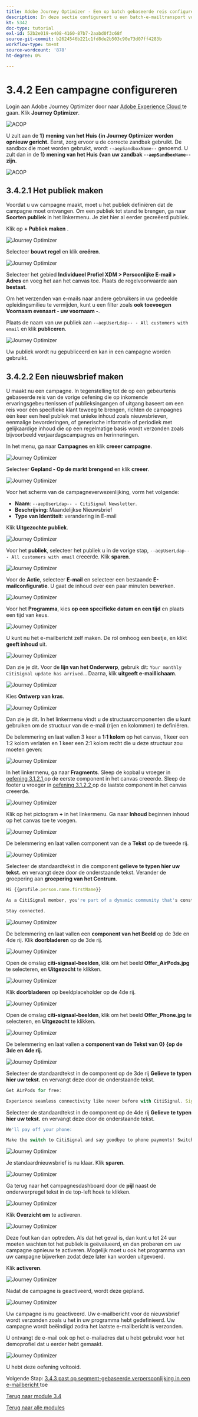 ```yaml
---
title: Adobe Journey Optimizer - Een op batch gebaseerde reis configureren
description: In deze sectie configureert u een batch-e-mailtransport voor het verzenden van een nieuwsbrief
kt: 5342
doc-type: tutorial
exl-id: 52b2e019-e408-4160-87b7-2aabd0f3c68f
source-git-commit: b2624546b221c1fd8de2b503c90e73d07ff4283b
workflow-type: tm+mt
source-wordcount: '878'
ht-degree: 0%

---
```


# 3.4.2 Een campagne configureren

Login aan Adobe Journey Optimizer door naar [ Adobe Experience Cloud ](https://experience.adobe.com) te gaan. Klik **Journey Optimizer**.

![ ACOP ](./../../../modules/ajo-b2c/module3.1/images/acophome.png)

U zult aan de **1} mening van het Huis {in Journey Optimizer worden opnieuw gericht.** Eerst, zorg ervoor u de correcte zandbak gebruikt. De sandbox die moet worden gebruikt, wordt `--aepSandboxName--` genoemd. U zult dan in de **1} mening van het Huis {van uw zandbak `--aepSandboxName--` zijn.**

![ ACOP ](./../../../modules/ajo-b2c/module3.1/images/acoptriglp.png)


## 3.4.2.1 Het publiek maken

Voordat u uw campagne maakt, moet u het publiek definiëren dat de campagne moet ontvangen. Om een publiek tot stand te brengen, ga naar **Soorten publiek** in het linkermenu. Je ziet hier al eerder gecreëerd publiek.

Klik op **+ Publiek maken** .

![ Journey Optimizer ](./images/audcampaign1.png)

Selecteer **bouwt regel** en klik **creëren**.

![ Journey Optimizer ](./images/audcampaign2.png)

Selecteer het gebied **Individueel Profiel XDM > Persoonlijke E-mail > Adres** en voeg het aan het canvas toe. Plaats de regelvoorwaarde aan **bestaat**.

Om het verzenden van e-mails naar andere gebruikers in uw gedeelde opleidingsmilieu te vermijden, kunt u een filter zoals **ook toevoegen Voornaam evenaart - uw voornaam -**.

Plaats de naam van uw publiek aan `--aepUserLdap-- - All customers with email` en klik **publiceren**.

![ Journey Optimizer ](./images/audcampaign3.png)

Uw publiek wordt nu gepubliceerd en kan in een campagne worden gebruikt.

## 3.4.2.2 Een nieuwsbrief maken

U maakt nu een campagne. In tegenstelling tot de op een gebeurtenis gebaseerde reis van de vorige oefening die op inkomende ervaringsgebeurtenissen of publieksingangen of uitgang baseert om een reis voor één specifieke klant teweeg te brengen, richten de campagnes één keer een heel publiek met unieke inhoud zoals nieuwsbrieven, eenmalige bevorderingen, of generische informatie of periodiek met gelijkaardige inhoud die op een regelmatige basis wordt verzonden zoals bijvoorbeeld verjaardagscampagnes en herinneringen.

In het menu, ga naar **Campagnes** en klik **creeer campagne**.

![ Journey Optimizer ](./images/oc43.png)

Selecteer **Gepland - Op de markt brengend** en klik **creeer**.

![ Journey Optimizer ](./images/campaign1.png)

Voor het scherm van de campagneverwezenlijking, vorm het volgende:

- **Naam**: `--aepUserLdap-- - CitiSignal Newsletter`.
- **Beschrijving**: Maandelijkse Nieuwsbrief
- **Type van Identiteit**: verandering in E-mail

Klik **Uitgezochte publiek**.

![ Journey Optimizer ](./images/campaign2.png)

Voor het **publiek**, selecteer het publiek u in de vorige stap, `--aepUserLdap-- - All customers with email` creeerde. Klik **sparen**.

![ Journey Optimizer ](./images/campaign2a.png)

Voor de **Actie**, selecteer **E-mail** en selecteer een bestaande **E-mailconfiguratie**. U gaat de inhoud over een paar minuten bewerken.

![ Journey Optimizer ](./images/campaign3.png)

Voor het **Programma**, kies **op een specifieke datum en een tijd** en plaats een tijd van keus.

![ Journey Optimizer ](./images/campaign4.png)

U kunt nu het e-mailbericht zelf maken. De rol omhoog een beetje, en klikt **geeft inhoud** uit.

![ Journey Optimizer ](./images/campaign5.png)

Dan zie je dit. Voor de **lijn van het Onderwerp**, gebruik dit: `Your monthly CitiSignal update has arrived.`. Daarna, klik **uitgeeft e-maillichaam**.

![ Journey Optimizer ](./images/campaign6.png)

Kies **Ontwerp van kras**.

![ Journey Optimizer ](./images/campaign7.png)

Dan zie je dit. In het linkermenu vindt u de structuurcomponenten die u kunt gebruiken om de structuur van de e-mail (rijen en kolommen) te definiëren.

De belemmering en laat vallen 3 keer a **1:1 kolom** op het canvas, 1 keer een 1:2 kolom verlaten en 1 keer een 2:1 kolom recht die u deze structuur zou moeten geven:

![ Journey Optimizer ](./images/campaign8.png)

In het linkermenu, ga naar **Fragments**. Sleep de kopbal u vroeger in [ oefening 3.1.2.1 ](./../module3.1/ex2.md) op de eerste component in het canvas creeerde. Sleep de footer u vroeger in [ oefening 3.1.2.2 ](./../module3.1/ex2.md) op de laatste component in het canvas creeerde.

![ Journey Optimizer ](./images/campaign9.png)

Klik op het pictogram **+** in het linkermenu. Ga naar **Inhoud** beginnen inhoud op het canvas toe te voegen.

![ Journey Optimizer ](./images/campaign10.png)

De belemmering en laat vallen component van de a **Tekst** op de tweede rij.

![ Journey Optimizer ](./images/campaign11.png)

Selecteer de standaardtekst in die component **gelieve te typen hier uw tekst.** en vervangt deze door de onderstaande tekst. Verander de groepering aan **groepering van het Centrum**.

```javascript
Hi {{profile.person.name.firstName}}

As a CitiSignal member, you're part of a dynamic community that's constantly evolving to meet your needs. We're committed to delivering innovative solutions that enhance your digital lifestyle and keep you ahead of the curve.

Stay connected.
```

![ Journey Optimizer ](./images/campaign12.png)

De belemmering en laat vallen een **component van het Beeld** op de 3de en 4de rij. Klik **doorbladeren** op de 3de rij.

![ Journey Optimizer ](./images/campaign13.png)

Open de omslag **citi-signaal-beelden**, klik om het beeld **Offer_AirPods.jpg** te selecteren, en **Uitgezocht** te klikken.

![ Journey Optimizer ](./images/campaign14.png)

Klik **doorbladeren** op beeldplaceholder op de 4de rij.

![ Journey Optimizer ](./images/campaign15.png)

Open de omslag **citi-signaal-beelden**, klik om het beeld **Offer_Phone.jpg** te selecteren, en **Uitgezocht** te klikken.

![ Journey Optimizer ](./images/campaign16.png)

De belemmering en laat vallen a **component van de Tekst van 0} {op de 3de en 4de rij.**

![ Journey Optimizer ](./images/campaign17.png)

Selecteer de standaardtekst in de component op de 3de rij **Gelieve te typen hier uw tekst.** en vervangt deze door de onderstaande tekst.

```javascript
Get AirPods for free:

Experience seamless connectivity like never before with CitiSignal. Sign up for select premium plans and receive a complimentary pair of Apple AirPods. Stay connected in style with our unbeatable offer.
```

Selecteer de standaardtekst in de component op de 4de rij **Gelieve te typen hier uw tekst.** en vervangt deze door de onderstaande tekst.

```javascript
We'll pay off your phone:

Make the switch to CitiSignal and say goodbye to phone payments! Switching to CitiSignal has never been more rewarding. Say farewell to hefty phone bills as we help pay off your phone, up to 800$!
```

![ Journey Optimizer ](./images/campaign18.png)

Je standaardnieuwsbrief is nu klaar. Klik **sparen**.

![ Journey Optimizer ](./images/ready.png)

Ga terug naar het campagnesdashboard door de **pijl** naast de onderwerpregel tekst in de top-left hoek te klikken.

![ Journey Optimizer ](./images/campaign19.png)

Klik **Overzicht om** te activeren.

![ Journey Optimizer ](./images/campaign20.png)

Deze fout kan dan optreden. Als dat het geval is, dan kunt u tot 24 uur moeten wachten tot het publiek is geëvalueerd, en dan proberen om uw campagne opnieuw te activeren. Mogelijk moet u ook het programma van uw campagne bijwerken zodat deze later kan worden uitgevoerd.

Klik **activeren**.

![ Journey Optimizer ](./images/campaign21.png)

Nadat de campagne is geactiveerd, wordt deze gepland.

![ Journey Optimizer ](./images/campaign22.png)

Uw campagne is nu geactiveerd. Uw e-mailbericht voor de nieuwsbrief wordt verzonden zoals u het in uw programma hebt gedefinieerd. Uw campagne wordt beëindigd zodra het laatste e-mailbericht is verzonden.

U ontvangt de e-mail ook op het e-mailadres dat u hebt gebruikt voor het demoprofiel dat u eerder hebt gemaakt.

![ Journey Optimizer ](./images/campaign23.png)

U hebt deze oefening voltooid.

Volgende Stap: [ 3.4.3 past op segment-gebaseerde verpersoonlijking in een e-mailbericht ](./ex3.md) toe

[Terug naar module 3.4](./journeyoptimizer.md)

[Terug naar alle modules](../../../overview.md)
